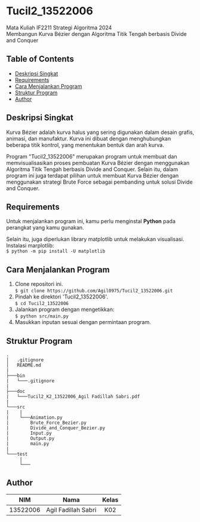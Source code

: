 # Tucil2_13522006
Mata Kuliah IF2211 Strategi Algoritma 2024 <br>
Membangun Kurva Bézier dengan Algoritma Titik Tengah berbasis Divide and Conquer

## **Table of Contents**
* [Deskripsi Singkat](#deskrips-singkat)
* [Requirements](#requirements)
* [Cara Menjalankan Program](#cara-menjalankan-program)
* [Struktur Program](#struktur-program)
* [Author](#author)

## **Deskripsi Singkat**
Kurva Bézier adalah kurva halus yang sering digunakan dalam desain grafis, animasi, dan manufaktur. Kurva ini dibuat dengan menghubungkan beberapa titik kontrol, yang menentukan bentuk dan arah kurva.

Program "Tucil2_13522006" merupakan program untuk membuat dan memvisualisasikan proses pembuatan Kurva Bézier dengan menggunakan Algoritma Titik Tengah berbasis Divide and Conquer. Selain itu, dalam program ini juga terdapat pilihan untuk membuat Kurva Bézier dengan menggunakan strategi Brute Force sebagai pembanding untuk solusi Divide and Conquer.

## **Requirements**
Untuk menjalankan program ini, kamu perlu menginstal **Python** pada perangkat yang kamu gunakan.

Selain itu, juga diperlukan library matplotlib untuk melakukan visualisasi.
Instalasi marplotlib: <br>
`$ python -m pip install -U matplotlib` 

## **Cara Menjalankan Program**
1. Clone repositori ini. <br>
`$ git clone https://github.com/Agil0975/Tucil2_13522006.git `
2. Pindah ke direktori 'Tucil2_13522006'. <br>
`$ cd Tucil2_13522006 `
3. Jalankan program dengan mengetikkan: <br>
`$ python src/main.py `
4. Masukkan inputan sesuai dengan permintaan program.

## **Struktur Program**
```
.
│   .gitignore
│   README.md
|
├───bin
|   └───.gitignore
|
├───doc
|   └───Tucil2_K2_13522006_Agil Fadillah Sabri.pdf
|
└───src
|    |
|    └───Animation.py
|        Brute_Force_Bezier.py
|        Divide_and_Conquer_Bezier.py
|        Input.py
|        Output.py
|        main.py
|
└───test
     |
     └───
```

## **Author**

| **NIM**  |       **Nama**        | **Kelas** |       
| :------: | :-------------------: | :------:  | 
| 13522006 |  Agil Fadillah Sabri  |   K02